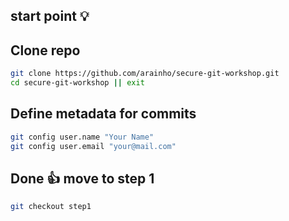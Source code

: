 ## start point 💡

## Clone repo
```bash
git clone https://github.com/arainho/secure-git-workshop.git
cd secure-git-workshop || exit
```

## Define metadata for commits
```bash
git config user.name "Your Name"
git config user.email "your@mail.com"
```

## Done 👍 move to step 1
```bash
git checkout step1
```
